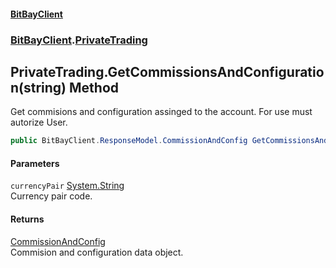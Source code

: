 #### [BitBayClient](./index.md 'index')
### [BitBayClient](./BitBayClient.md 'BitBayClient').[PrivateTrading](./BitBayClient-PrivateTrading.md 'BitBayClient.PrivateTrading')
## PrivateTrading.GetCommissionsAndConfiguration(string) Method
Get commisions and configuration assinged to the account. For use must autorize User.  
```csharp
public BitBayClient.ResponseModel.CommissionAndConfig GetCommissionsAndConfiguration(string currencyPair);
```
#### Parameters
<a name='BitBayClient-PrivateTrading-GetCommissionsAndConfiguration(string)-currencyPair'></a>
`currencyPair` [System.String](https://docs.microsoft.com/en-us/dotnet/api/System.String 'System.String')  
Currency pair code.  
  
#### Returns
[CommissionAndConfig](./BitBayClient-ResponseModel-CommissionAndConfig.md 'BitBayClient.ResponseModel.CommissionAndConfig')  
Commision and configuration data object.  
